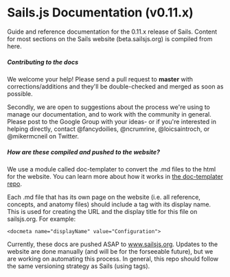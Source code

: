 # Sails.js Documentation (v0.11.x)


Guide and reference documentation for the 0.11.x release of Sails.  Content for most sections on the Sails website (beta.sailsjs.org) is compiled from here.


##### Contributing to the docs

We welcome your help!  Please send a pull request to **master** with corrections/additions and they'll be double-checked and merged as soon as possible.

Secondly, we are open to suggestions about the process we're using to manage our documentation, and to work with the community in general.  Please post to the Google Group with your ideas- or if you're interested in helping directly, contact @fancydoilies, @ncrumrine, @loicsaintroch, or @mikermcneil on Twitter.

##### How are these compiled and pushed to the website?

We use a module called doc-templater to convert the .md files to the html for the website. You can learn more about how it works in [the doc-templater repo](https://github.com/uncletammy/doc-templater).

Each .md file that has its own page on the website (i.e. all reference, concepts, and anatomy files) should include a tag with its display name. This is used for creating the URL and the display title for this file on sailsjs.org. For example:
```
<docmeta name="displayName" value="Configuration">
```

Currently, these docs are pushed ASAP to www.sailsjs.org. Updates to the website are done manually (and will be for the forseeable future), but we are working on automating this process. In general, this repo should follow the same versioning strategy as Sails (using tags).
